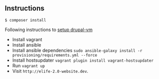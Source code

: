 ## Instructions

```
$ composer install
```

Following instructions to [setup drupal-vm](https://github.com/geerlingguy/drupal-vm/blob/3.0.0/README.md)

- Install vagrant
- Install ansible
- Install ansible dependencies `sudo ansible-galaxy install -r provisioning/requirements.yml --force`
- Install hostsupdater `vagrant plugin install vagrant-hostsupdater`
- Run `vagrant up`
- Visit `http://elife-2.0-website.dev`.

